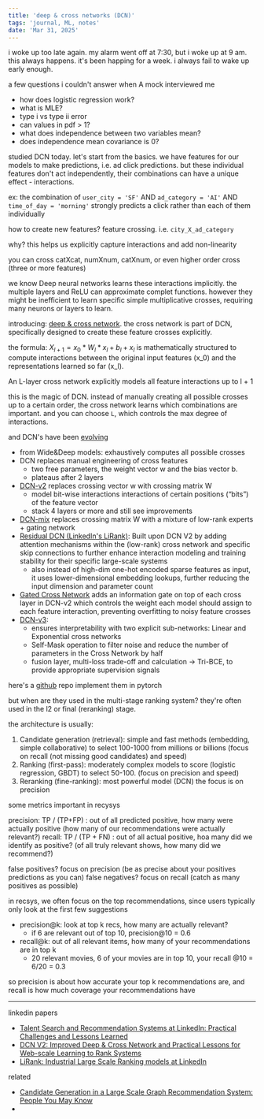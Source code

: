 ```yaml
---
title: 'deep & cross networks (DCN)'
tags: 'journal, ML, notes'
date: 'Mar 31, 2025'
---
```


i woke up too late again. my alarm went off at 7:30, but i woke up at 9 am. this always happens. it's been happing for a week. i always fail to wake up early enough.

a few questions i couldn't answer when A mock interviewed me

- how does logistic regression work?
- what is MLE?
- type i vs type ii error
- can values in pdf > 1?
- what does independence between two variables mean?
- does independence mean covariance is 0?

studied DCN today. let's start from the basics. we have features for our models to make predictions, i.e. ad click predictions. but these individual features don't act independently, their combinations can have a unique effect - interactions.

ex: the combination of `user_city = 'SF'` AND `ad_category = 'AI'` AND `time_of_day = 'morning'` strongly predicts a click rather than each of them individually

how to create new features? feature crossing. i.e. `city_X_ad_category`

why? this helps us explicitly capture interactions and add non-linearity

you can cross catXcat, numXnum, catXnum, or even higher order cross (three or more features)

we know Deep neural networks learns these interactions implicitly. the multiple layers and ReLU can approximate complet functions. however they might be inefficient to learn specific simple multiplicative crosses, requiring many neurons or layers to learn.

introducing: [deep & cross network](https://paperswithcode.com/method/dcn-v2). the cross network is part of DCN, specifically designed to create these feature crosses explicitly.

the formula: $X_{l+1} = x_0 * {W_l * x_l + b_l} + x_l$ is mathematically structured to compute interactions between the original input features (x_0) and the representations learned so far (x_l).

An L-layer cross network explicitly models all feature interactions up to l + 1

this is the magic of DCN. instead of manually creating all possible crosses up to a certain order, the cross network learns which combinations are important. and you can choose `L`, which controls the max degree of interactions.

and DCN's have been [evolving](https://mlfrontiers.substack.com/p/the-rise-of-deep-and-cross-networks)

- from Wide&Deep models: exhaustively computes all possible crosses
- DCN replaces manual engineering of cross features
  - two free parameters, the weight vector w and the bias vector b.
  - plateaus after 2 layers
- [DCN-v2](https://arxiv.org/abs/2008.13535) replaces crossing vector w with crossing matrix W
  - model bit-wise interactions interactions of certain positions (“bits”) of the feature vector
  - stack 4 layers or more and still see improvements
- [DCN-mix](https://arxiv.org/pdf/2008.13535) replaces crossing matrix W with a mixture of low-rank experts + gating network
- [Residual DCN (LinkedIn's LiRank)](https://arxiv.org/pdf/2402.06859): Built upon DCN V2 by adding attention mechanisms within the (low-rank) cross network and specific skip connections to further enhance interaction modeling and training stability for their specific large-scale systems
  - also instead of high-dim one-hot encoded sparse features as input, it uses lower-dimensional embedding lookups, further reducing the input dimension and parameter count
- [Gated Cross Network](https://arxiv.org/abs/2311.04635) adds an information gate on top of each cross layer in DCN-v2 which controls the weight each model should assign to each feature interaction, preventing overfitting to noisy feature crosses
- [DCN-v3](https://arxiv.org/pdf/2407.13349v6):
  - ensures interpretability with two explicit sub-networks: Linear and Exponential cross networks
  - Self-Mask operation to filter noise and reduce the number of parameters in the Cross Network by half
  - fusion layer, multi-loss trade-off and calculation -> Tri-BCE, to provide appropriate supervision signals

here's a [github](https://github.com/shenweichen/DeepCTR-Torch?tab=readme-ov-file) repo implement them in pytorch

but when are they used in the multi-stage ranking system? they're often used in the l2 or final (reranking) stage.

the architecture is usually:

1. Candidate generation (retrieval): simple and fast methods (embedding, simple collaborative) to select 100-1000 from millions or billions (focus on recall (not missing good candidates) and speed)
2. Ranking (first-pass): moderately complex models to score (logistic regression, GBDT) to select 50-100. (focus on precision and speed)
3. Reranking (fine-ranking): most powerful model (DCN) the focus is on precision

some metrics important in recysys

precision: TP / (TP+FP) : out of all predicted positive, how many were actually positive (how many of our recommendations were actually relevant?)
recall: TP / (TP + FN) : out of all actual positive, hoa many did we identify as positive? (of all truly relevant shows, how many did we recommend?)

false positives? focus on precision (be as precise about your positives predictions as you can)
false negatives? focus on recall (catch as many positives as possible)

in recsys, we often focus on the top recommendations, since users typically only look at the first few suggestions

- precision@k: look at top k recs, how many are actually relevant?
  - if 6 are relevant out of top 10, precision@10 = 0.6
- recall@k: out of all relevant items, how many of your recommendations are in top k
  - 20 relevant movies, 6 of your movies are in top 10, your recall @10 = 6/20 = 0.3

so precision is about how accurate your top k recommendations are, and recall is how much coverage your recommendations have

---

linkedin papers

- [Talent Search and Recommendation Systems at LinkedIn: Practical Challenges and Lessons Learned](https://arxiv.org/pdf/1809.06481)
- [DCN V2: Improved Deep & Cross Network and Practical Lessons for Web-scale Learning to Rank Systems](https://arxiv.org/pdf/2008.13535)
- [LiRank: Industrial Large Scale Ranking models at LinkedIn](https://arxiv.org/pdf/2402.06859)

related

- [Candidate Generation in a Large Scale Graph Recommendation System: People You May Know](https://www.linkedin.com/blog/engineering/recommendations/candidate-generation-in-a-large-scale-graph-recommendation-system-people-you-may-know)
-
